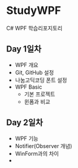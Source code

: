 # StudyWPF
C# WPF 학습리포지토리

## Day 1일차
- WPF 개요
- Git, GitHub 설정
- 나눔고딕코딩 폰트 설정
- WPF Basic
  - 기본 프로젝트
  - 윈폼과 비교

## Day 2일차
- WPF 기능
- Notifier(Observer 개념)
- WinForm과의 차이
- 
